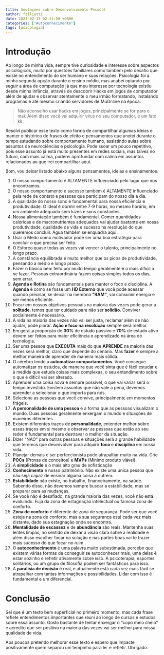 ```yaml
---
title: Anotações sobre Desenvolvimento Pessoal
author: fziliotti
date: 2023-02-13 02:33:00 +0800
categories: ["Autoconhecimento"]
tags: [psicologia]
---
```


# Introdução

Ao longo de minha vida, sempre tive curiosidade e interesse sobre aspectos psicológicos, muito por questões familiares como também pelo desafio que existe no entendimento do ser humano e suas relações. Psicologia foi a minha segunda opção durante o ensino médio, mas acabei optando por seguir a área de computação já que meu interesse por tecnologia existiu desde minha infância, através de descobrir Hacks em jogos de computador além de ajudar e observar atentamente o meu irmão formatando, instalando programas e até mesmo criando servidores de MuOnline na época.

> Não aconselho usar hacks em jogos, principalmente se for para o mal. Além disso você vai adquirir  vírus no seu computador, é um fato kk.

Resolvi publicar esse texto como forma de compartilhar algumas ideias e manter o histórico de frases de efeito e pensamentos que anotei durante o tempo estudando sobre comportamento humano, assistindo aulas sobre assuntos da neurociências e psicologia. Pode ssoar um pouco repetitivo, pois esse assunto já está muito presentes em redes sociais, mas talvez no futuro, com mais calma, poderei aprofundar com calma em assuntos relacionados ao que irei compartilhar aqui.

Bom, vou deixar listado abaixo alguns pensamentos, ideias e ensinamentos.

1. O nosso comportamento é ALTAMENTE influenciado pelo lugar que nos encontramos.
2. O nosso comportamento e sucesso também é ALTAMENTE influenciado pela rede de contato e pessoas que participam do nosso dia a dia.
3. A qualidade do nosso sono é fundamental para nossa eficiência e produtividade. O ideal é dormir entre 7-9 horas, no mesmo horário, em um ambiente adequado sem luzes e sons constantes.
4. Nossa alimentação também é fundamental. Comer quantidades calóricas e de macronutrientes adequados vai ajudar bastante em nossa produtividade, qualidade de vida e sucesso na resolução do que queremos concluir. Água também se enquadra aqui.
5. Usar o Medo como motivador pode ser uma boa estratégia para concluir o que precisa ser feito.
6. O Esforço quase todas as vezes vai vencer o talento, principalmente no longo prazo.
7. A constância equilibrada é muito melhor que os picos de produtividade, pensando a médio e longo prazo.
8. Fazer o básico bem feito por muito tempo geralmente é o mais difícil a se fazer. Pessoas extraordinária fazem coisas simples todos os dias, sem errar.
9. **Agenda e Rotina** são fundamentais para manter o foco e disciplina. A **Agenda** é como se fosse um **HD Externo** que você pode acessar quando precisar, se deixar na memória **"RAM"**, vai consumir energia e ser menos eficiente.
10. Focar em nossos objetivos pessoais na maioria das vezes pode gerar a **solitude**, temos que ter cuidado para não ser **solidão**. Conviver socialmente é necessário.
11. A vida na maioria das vezes não vai ser justa, reclamar além de não ajudar, pode piorar. **Ação e foco na resolução** sempre será melhor.
12. Em geral,a proporção de **30%** de estudo passivo e **70%** de estudo ativo devem ser feitos para maior eficiência e aprendizado na área de tecnologia.
13. Ser uma pessoa que **EXECUTA** mais do que **APRENDE** na maioria das vezes será melhor, claro que depende do cenário. Mas **fazer** é sempre a melhor maneira de aprender de maneira mais sólida.
14. O cérebro tende a **automatizar comportamentos**. Você consegue automatizar os estudos, de maneira que você sinta que é fácil estudar e à medida que estuda coisas mais complexas, o seu entendimento sobre o que é difícil vai ser alterado.
15. Aprender uma coisa nova é sempre possível, o que vai variar será o tempo investido. Existem assuntos que não vale a pena, devemos aprender a selecionar o que importa para nós.
16. Selecione as pessoas que você convive, principalmente em momentos frágeis.
17. **A personalidade de uma pessoa** é a forma que as pessoas visualizam o mundo. Duas pessoas geralmente enxergam o mundo e situações de maneiras diferentes.
18. Existem diferentes traços de **personalidade**, entender melhor sobre esses traços em si mesmo e observar as pessoas que estão ao seu redor é fundamental para destravar o melhor da situação.
19. Dizer "NÀO" para outras pessoas e situações será a grande habilidade que teremos que desenvolver para adquirir **foco** e **disciplina** em nossa vida.
20. Planejar demais e ser perfeccionista pode atrapalhar muito na vida. Crie **POCs** (Provas de conceitos) e **MVPs** (Mínimo produto viável).
21. A **simplicidade** é o mais alto grau de sofisticação
22. **Conhecimento** é nosso patrimônio. Não existe uma única pessoa que não seja capaz de ensinar alguma coisa a outrem.
23. **Estabilidade** não existe, no trabalho, financeiramente, na saúde. Sabendo disso, não devemos sempre buscar a estabilidade, mas se preparar para as mudanças.
24. Se você não é desafiado, na grande maioria das vezes, você não está evoluindo. Fuja da zona de estagnação intelectual ou famosa zona de conforto.
25. **Zona de conforto** é diferente de zona de segurança. Pode ser que você esteja na zona de conforto, mas a sua segurança está cada vez mais distante, dado sua estagnação onde se encontra.
26. **Mentalidade de escassez** e de **abundância** são reais. Mantenha suas lentes limpas, no sentido de deixar a visão clara sobre a realidade e além disso escolher focar na solução e nas partes boas vai te trazer mais sucesso do que focar no ruim.
27. O **autoconhecimento** é uma palavra muito subestimada, percebo que existem várias formas de conseguir se autoconhecer mais, uma delas é estar sozinho e refletir ativamente sobre isso. A psicoterapia, esportes solitários, ou um grupo de filosofia podem ser fantásticos para isso.
28. A **paralisia de decisão** é real, e atualmente está cada vez mais fácil se atrapalhar com tantas informações e possibilidades. Lidar com isso é fundamental e um diferencial.

# Conclusão

Sei que é um texto bem superficial no primeiro momento, mas cada frase reflete entendimentos importantes que reuni ao longo de cursos e estudos sobre essa assunto. Gosto bastante de tentar enxergar o "copo meio cheio" e acredito que ser positivo na maioria das vezes vai ser melhor para nossa qualidade de vida.

Aos poucos pretendo melhorar esse texto e espero que impacte positivamente quem separou um tempinho para ler e refletir. Obrigado.
